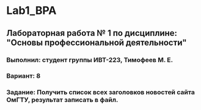 # Lab1_BPA
## Лабораторная работа № 1 по дисциплине: "Основы профессиональной деятельности"
### Выполнил: студент группы ИВТ-223, Тимофеев М. Е.
### Вариант: 8
### Задание: Получить список всех заголовков новостей сайта ОмГТУ, результат записать в файл.
